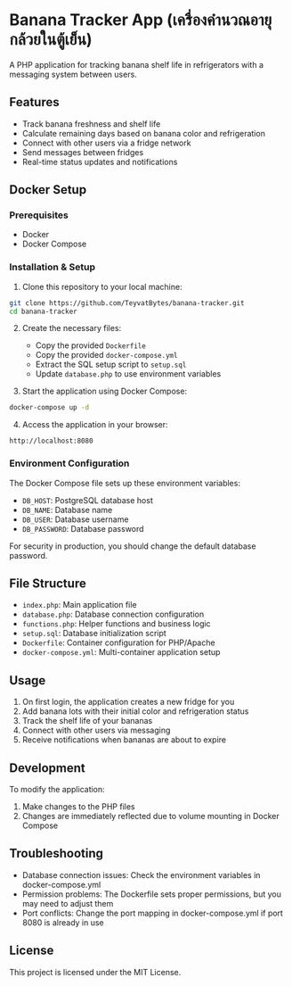 # Banana Tracker App (เครื่องคำนวณอายุกล้วยในตู้เย็น)

A PHP application for tracking banana shelf life in refrigerators with a messaging system between users.

## Features

- Track banana freshness and shelf life
- Calculate remaining days based on banana color and refrigeration
- Connect with other users via a fridge network
- Send messages between fridges
- Real-time status updates and notifications

## Docker Setup

### Prerequisites

- Docker
- Docker Compose

### Installation & Setup

1. Clone this repository to your local machine:

```bash
git clone https://github.com/TeyvatBytes/banana-tracker.git
cd banana-tracker
```

2. Create the necessary files:
   - Copy the provided `Dockerfile`
   - Copy the provided `docker-compose.yml`
   - Extract the SQL setup script to `setup.sql`
   - Update `database.php` to use environment variables

3. Start the application using Docker Compose:

```bash
docker-compose up -d
```

4. Access the application in your browser:

```
http://localhost:8080
```

### Environment Configuration

The Docker Compose file sets up these environment variables:

- `DB_HOST`: PostgreSQL database host
- `DB_NAME`: Database name
- `DB_USER`: Database username
- `DB_PASSWORD`: Database password

For security in production, you should change the default database password.

## File Structure

- `index.php`: Main application file
- `database.php`: Database connection configuration
- `functions.php`: Helper functions and business logic
- `setup.sql`: Database initialization script
- `Dockerfile`: Container configuration for PHP/Apache
- `docker-compose.yml`: Multi-container application setup

## Usage

1. On first login, the application creates a new fridge for you
2. Add banana lots with their initial color and refrigeration status
3. Track the shelf life of your bananas
4. Connect with other users via messaging
5. Receive notifications when bananas are about to expire

## Development

To modify the application:

1. Make changes to the PHP files
2. Changes are immediately reflected due to volume mounting in Docker Compose

## Troubleshooting

- Database connection issues: Check the environment variables in docker-compose.yml
- Permission problems: The Dockerfile sets proper permissions, but you may need to adjust them
- Port conflicts: Change the port mapping in docker-compose.yml if port 8080 is already in use

## License

This project is licensed under the MIT License.
